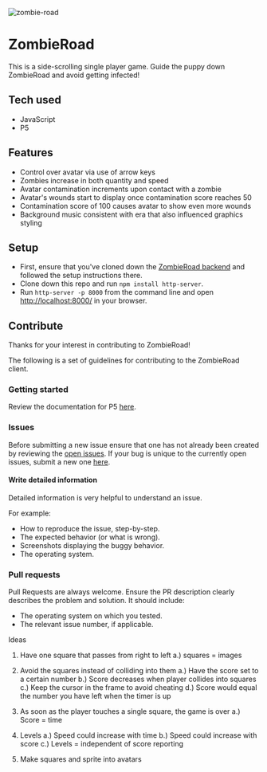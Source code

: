 ![zombie-road](https://user-images.githubusercontent.com/39240428/47937694-26672a00-dea7-11e8-9eb2-2d9c9a715d35.png)

# ZombieRoad
This is a side-scrolling single player game. Guide the puppy down ZombieRoad and avoid getting infected!

## Tech used
- JavaScript
- P5

## Features
- Control over avatar via use of arrow keys
- Zombies increase in both quantity and speed
- Avatar contamination increments upon contact with a zombie
- Avatar's wounds start to display once contamination score reaches 50
- Contamination score of 100 causes avatar to show even more wounds
- Background music consistent with era that also influenced graphics styling

## Setup
- First, ensure that you've cloned down the [ZombieRoad backend](https://github.com/tristramjones/ZombieRoadBackend) and followed the setup instructions there.
- Clone down this repo and run `npm install http-server`.
- Run `http-server -p 8000` from the command line and open [http://localhost:8000/](http://localhost:8000/) in your browser.

## Contribute
Thanks for your interest in contributing to ZombieRoad!

The following is a set of guidelines for contributing to the ZombieRoad client.

### Getting started
Review the documentation for P5 [here](https://p5js.org/reference/).

### Issues
Before submitting a new issue ensure that one has not already been created by reviewing the [open issues](https://github.com/cmonkey03/ZombieRoad/issues). If your bug is unique to the currently open issues, submit a new one [here](https://github.com/cmonkey03/ZombieRoad/issues/new).

#### Write detailed information
Detailed information is very helpful to understand an issue.

For example:
- How to reproduce the issue, step-by-step.
- The expected behavior (or what is wrong).
- Screenshots displaying the buggy behavior.
- The operating system.

### Pull requests
Pull Requests are always welcome. Ensure the PR description clearly describes the problem and solution. It should include:
- The operating system on which you tested.
- The relevant issue number, if applicable.


Ideas

1. Have one square that passes from right to left
  a.) squares = images
2. Avoid the squares instead of colliding into them
  a.) Have the score set to a certain number
  b.) Score decreases when player collides into squares
  c.) Keep the cursor in the frame to avoid cheating
  d.) Score would equal the number you have left when the timer is up
3. As soon as the player touches a single square, the game is over
  a.) Score = time
4. Levels
  a.) Speed could increase with time
  b.) Speed could increase with score
  c.) Levels = independent of score reporting

5. Make squares and sprite into avatars
